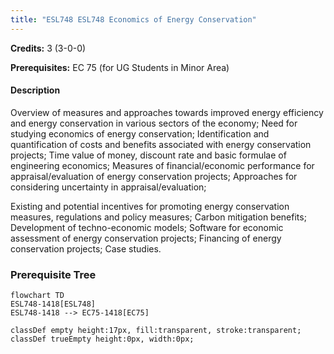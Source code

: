 ```yaml
---
title: "ESL748 ESL748 Economics of Energy Conservation"
---
```

**Credits:** 3 (3-0-0)

**Prerequisites:** EC 75 (for UG Students in Minor Area)

#### Description
Overview of measures and approaches towards improved energy efficiency and energy conservation in various sectors of the economy; Need for studying economics of energy conservation; Identification and quantification of costs and benefits associated with energy conservation projects; Time value of money, discount rate and basic formulae of engineering economics; Measures of financial/economic performance for appraisal/evaluation of energy conservation projects; Approaches for considering uncertainty in appraisal/evaluation;

Existing and potential incentives for promoting energy conservation measures, regulations and policy measures; Carbon mitigation benefits; Development of techno-economic models; Software for economic assessment of energy conservation projects; Financing of energy conservation projects; Case studies.

### Prerequisite Tree

```mermaid
flowchart TD
ESL748-1418[ESL748]
ESL748-1418 --> EC75-1418[EC75]

classDef empty height:17px, fill:transparent, stroke:transparent;
classDef trueEmpty height:0px, width:0px;
```